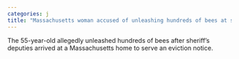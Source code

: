 ```yaml
---
categories: j
title: "Massachusetts woman accused of unleashing hundreds of bees at sheriff’s deputies"
---
```

The 55-year-old allegedly unleashed hundreds of bees after sheriff’s deputies arrived at a Massachusetts home to serve an eviction notice.